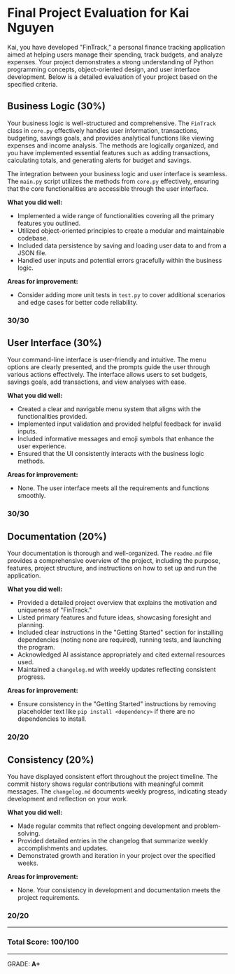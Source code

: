 # Final Project Evaluation for Kai Nguyen

Kai, you have developed "FinTrack," a personal finance tracking application aimed at helping users manage their spending, track budgets, and analyze expenses. Your project demonstrates a strong understanding of Python programming concepts, object-oriented design, and user interface development. Below is a detailed evaluation of your project based on the specified criteria.

## Business Logic (30%)

Your business logic is well-structured and comprehensive. The `FinTrack` class in `core.py` effectively handles user information, transactions, budgeting, savings goals, and provides analytical functions like viewing expenses and income analysis. The methods are logically organized, and you have implemented essential features such as adding transactions, calculating totals, and generating alerts for budget and savings.

The integration between your business logic and user interface is seamless. The `main.py` script utilizes the methods from `core.py` effectively, ensuring that the core functionalities are accessible through the user interface.

**What you did well:**

- Implemented a wide range of functionalities covering all the primary features you outlined.
- Utilized object-oriented principles to create a modular and maintainable codebase.
- Included data persistence by saving and loading user data to and from a JSON file.
- Handled user inputs and potential errors gracefully within the business logic.

**Areas for improvement:**

- Consider adding more unit tests in `test.py` to cover additional scenarios and edge cases for better code reliability.

### **30**/30

## User Interface (30%)

Your command-line interface is user-friendly and intuitive. The menu options are clearly presented, and the prompts guide the user through various actions effectively. The interface allows users to set budgets, savings goals, add transactions, and view analyses with ease.

**What you did well:**

- Created a clear and navigable menu system that aligns with the functionalities provided.
- Implemented input validation and provided helpful feedback for invalid inputs.
- Included informative messages and emoji symbols that enhance the user experience.
- Ensured that the UI consistently interacts with the business logic methods.

**Areas for improvement:**

- None. The user interface meets all the requirements and functions smoothly.

### **30**/30

## Documentation (20%)

Your documentation is thorough and well-organized. The `readme.md` file provides a comprehensive overview of the project, including the purpose, features, project structure, and instructions on how to set up and run the application.

**What you did well:**

- Provided a detailed project overview that explains the motivation and uniqueness of "FinTrack."
- Listed primary features and future ideas, showcasing foresight and planning.
- Included clear instructions in the "Getting Started" section for installing dependencies (noting none are required), running tests, and launching the program.
- Acknowledged AI assistance appropriately and cited external resources used.
- Maintained a `changelog.md` with weekly updates reflecting consistent progress.

**Areas for improvement:**

- Ensure consistency in the "Getting Started" instructions by removing placeholder text like `pip install <dependency>` if there are no dependencies to install.

### **20**/20

## Consistency (20%)

You have displayed consistent effort throughout the project timeline. The commit history shows regular contributions with meaningful commit messages. The `changelog.md` documents weekly progress, indicating steady development and reflection on your work.

**What you did well:**

- Made regular commits that reflect ongoing development and problem-solving.
- Provided detailed entries in the changelog that summarize weekly accomplishments and updates.
- Demonstrated growth and iteration in your project over the specified weeks.

**Areas for improvement:**

- None. Your consistency in development and documentation meets the project requirements.

### **20**/20

---

### Total Score: **100**/100

---

GRADE: **A+**